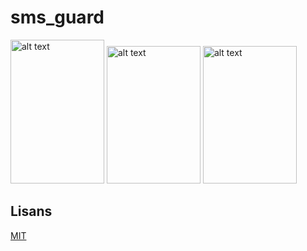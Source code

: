 # sms_guard



<img src="https://github.com/dovahkinnn/sms-guard/blob/main/asset/junk.png" alt="alt text" width="150" height="230">
<img src="https://github.com/dovahkinnn/sms-guard/blob/main/asset/chat.png" alt="alt text" width="150" height="220">


<img src="https://github.com/dovahkinnn/sms-guard/blob/main/asset/main.png" alt="alt text" width="150" height="220">




## Lisans

[MIT](https://choosealicense.com/licenses/mit/)



